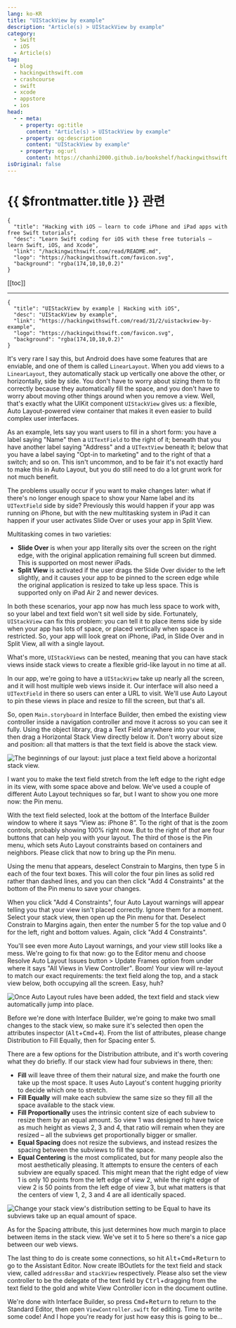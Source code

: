 ```yaml
---
lang: ko-KR
title: "UIStackView by example"
description: "Article(s) > UIStackView by example"
category:
  - Swift
  - iOS
  - Article(s)
tag: 
  - blog
  - hackingwithswift.com
  - crashcourse
  - swift
  - xcode
  - appstore
  - ios  
head:
  - - meta:
    - property: og:title
      content: "Article(s) > UIStackView by example"
    - property: og:description
      content: "UIStackView by example"
    - property: og:url
      content: https://chanhi2000.github.io/bookshelf/hackingwithswift.com/read/31/02-uistackview-by-example.html
isOriginal: false
---
```


# {{ $frontmatter.title }} 관련

```component VPCard
{
  "title": "Hacking with iOS – learn to code iPhone and iPad apps with free Swift tutorials",
  "desc": "Learn Swift coding for iOS with these free tutorials – learn Swift, iOS, and Xcode",
  "link": "/hackingwithswift.com/read/README.md",
  "logo": "https://hackingwithswift.com/favicon.svg",
  "background": "rgba(174,10,10,0.2)"
}
```

[[toc]]

---

```component VPCard
{
  "title": "UIStackView by example | Hacking with iOS",
  "desc": "UIStackView by example",
  "link": "https://hackingwithswift.com/read/31/2/uistackview-by-example",
  "logo": "https://hackingwithswift.com/favicon.svg",
  "background": "rgba(174,10,10,0.2)"
}
```

It's very rare I say this, but Android does have some features that are enviable, and one of them is called `LinearLayout`. When you add views to a `LinearLayout`, they automatically stack up vertically one above the other, or horizontally, side by side. You don't have to worry about sizing them to fit correctly because they automatically fill the space, and you don't have to worry about moving other things around when you remove a view. Well, that's exactly what the UIKit component `UIStackView` gives us: a flexible, Auto Layout-powered view container that makes it even easier to build complex user interfaces.

As an example, lets say you want users to fill in a short form: you have a label saying "Name" then a `UITextField` to the right of it; beneath that you have another label saying "Address" and a `UITextView` beneath it; below that you have a label saying "Opt-in to marketing" and to the right of that a switch; and so on. This isn't uncommon, and to be fair it's not exactly hard to make this in Auto Layout, but you do still need to do a lot grunt work for not much benefit.

The problems usually occur if you want to make changes later: what if there's no longer enough space to show your Name label and its `UITextField` side by side? Previously this would happen if your app was running on iPhone, but with the new multitasking system in iPad it can happen if your user activates Slide Over or uses your app in Split View.

Multitasking comes in two varieties:

- **Slide Over** is when your app literally sits over the screen on the right edge, with the original application remaining full screen but dimmed. This is supported on most newer iPads.
- **Split View** is activated if the user drags the Slide Over divider to the left slightly, and it causes your app to be pinned to the screen edge while the original application is resized to take up less space. This is supported only on iPad Air 2 and newer devices.

In both these scenarios, your app now has much less space to work with, so your label and text field won't sit well side by side. Fortunately, `UIStackView` can fix this problem: you can tell it to place items side by side when your app has lots of space, or placed vertically when space is restricted. So, your app will look great on iPhone, iPad, in Slide Over and in Split View, all with a single layout.

What's more, `UIStackViews` can be nested, meaning that you can have stack views inside stack views to create a flexible grid-like layout in no time at all.

In our app, we're going to have a `UIStackView` take up nearly all the screen, and it will host multiple web views inside it. Our interface will also need a `UITextField` in there so users can enter a URL to visit. We'll use Auto Layout to pin these views in place and resize to fill the screen, but that's all.

So, open <FontIcon icon="iconfont icon-xcode"/>`Main.storyboard` in Interface Builder, then embed the existing view controller inside a navigation controller and move it across so you can see it fully. Using the object library, drag a Text Field anywhere into your view, then drag a Horizontal Stack View directly below it. Don't worry about size and position: all that matters is that the text field is above the stack view.

![The beginnings of our layout: just place a text field above a horizontal stack view.](https://hackingwithswift.com/img/books/hws/31-1@2x.png)

I want you to make the text field stretch from the left edge to the right edge in its view, with some space above and below. We’ve used a couple of different Auto Layout techniques so far, but I want to show you one more now: the Pin menu.

With the text field selected, look at the bottom of the Interface Builder window to where it says “View as: iPhone 8”. To the right of that is the zoom controls, probably showing 100% right now. But to the right of *that* are four buttons that can help you with your layout. The third of those is the Pin menu, which sets Auto Layout constraints based on containers and neighbors. Please click that now to bring up the Pin menu.

Using the menu that appears, deselect Constrain to Margins, then type 5 in each of the four text boxes. This will color the four pin lines as solid red rather than dashed lines, and you can then click "Add 4 Constraints" at the bottom of the Pin menu to save your changes.

When you click "Add 4 Constraints", four Auto Layout warnings will appear telling you that your view isn't placed correctly. Ignore them for a moment. Select your stack view, then open up the Pin menu for that. Deselect Constrain to Margins again, then enter the number 5 for the top value and 0 for the left, right and bottom values. Again, click "Add 4 Constraints".

You'll see even more Auto Layout warnings, and your view still looks like a mess. We're going to fix that now: go to the Editor menu and choose Resolve Auto Layout Issues button > Update Frames option from under where it says "All Views in View Controller". Boom! Your view will re-layout to match our exact requirements: the text field along the top, and a stack view below, both occupying all the screen. Easy, huh?

![Once Auto Layout rules have been added, the text field and stack view automatically jump into place.](https://hackingwithswift.com/img/books/hws/31-2@2x.png)

Before we're done with Interface Builder, we're going to make two small changes to the stack view, so make sure it's selected then open the attributes inspector (<kbd>Alt</kbd>+<kbd>Cmd</kbd>+<kbd>4</kbd>). From the list of attributes, please change Distribution to Fill Equally, then for Spacing enter 5.

There are a few options for the Distribution attribute, and it's worth covering what they do briefly. If our stack view had four subviews in there, then:

- **Fill** will leave three of them their natural size, and make the fourth one take up the most space. It uses Auto Layout's content hugging priority to decide which one to stretch.
- **Fill Equally** will make each subview the same size so they fill all the space available to the stack view.
- **Fill Proportionally** uses the intrinsic content size of each subview to resize them by an equal amount. So view 1 was designed to have twice as much height as views 2, 3 and 4, that ratio will remain when they are resized – all the subviews get proportionally bigger or smaller.
- **Equal Spacing** does not resize the subviews, and instead resizes the spacing between the subviews to fill the space.
- **Equal Centering** is the most complicated, but for many people also the most aesthetically pleasing. It attempts to ensure the centers of each subview are equally spaced. This might mean that the right edge of view 1 is only 10 points from the left edge of view 2, while the right edge of view 2 is 50 points from the left edge of view 3, but what matters is that the centers of view 1, 2, 3 and 4 are all identically spaced.

![Change your stack view's distribution setting to be Equal to have its subviews take up an equal amount of space.](https://hackingwithswift.com/img/books/hws/31-3@2x.png)

As for the Spacing attribute, this just determines how much margin to place between items in the stack view. We've set it to 5 here so there's a nice gap between our web views.

The last thing to do is create some connections, so hit <kbd>Alt</kbd>+<kbd>Cmd</kbd>+<kbd>Return</kbd> to go to the Assistant Editor. Now create IBOutlets for the text field and stack view, called `addressBar` and `stackView` respectively. Please also set the view controller to be the delegate of the text field by <kbd>Ctrl</kbd>+dragging from the text field to the gold and white View Controller icon in the document outline.

We're done with Interface Builder, so press <kbd>Cmd</kbd>+<kbd>Return</kbd> to return to the Standard Editor, then open <FontIcon icon="fa-brands fa-swift"/>`ViewController.swift` for editing. Time to write some code! And I hope you're ready for just how easy this is going to be…

